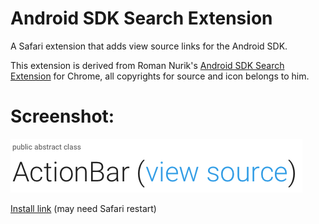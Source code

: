 # Android SDK Search Extension
A Safari extension that adds view source links for the Android SDK.

This extension is derived from Roman Nurik's [Android SDK Search Extension](https://github.com/romannurik/AndroidSDKSearchExtension) for Chrome, all copyrights for source and icon belongs to him.

# Screenshot:
![ScreenShot](screenshot.png)

[Install link](https://raw.githubusercontent.com/0legg/AndroidSDKSearchExtension/master/AndroidSDKSearch.safariextz) (may need Safari restart)
